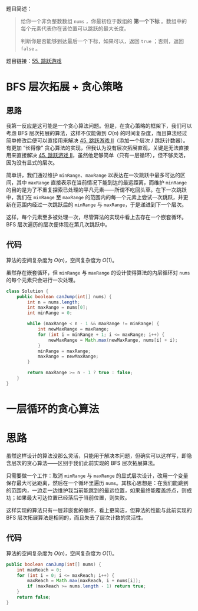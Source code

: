 题目简述：

> 给你一个非负整数数组 `nums` ，你最初位于数组的 **第一个下标** 。数组中的每个元素代表你在该位置可以跳跃的最大长度。
>
> 判断你是否能够到达最后一个下标，如果可以，返回 `true` ；否则，返回 `false` 。

题目链接：[55. 跳跃游戏](https://leetcode.cn/problems/jump-game/)

# BFS 层次拓展 + 贪心策略

## 思路

我第一反应是这可能是一个贪心算法问题。但是，在贪心策略的框架下，我们可以考虑 BFS 层次拓展的算法，这样不仅能做到 $O(n)$ 的时间复杂度，而且算法经过简单修改后便可以直接用来解决 [45. 跳跃游戏 II](https://leetcode.cn/problems/jump-game-ii/)（添加一个层次 / 跳跃计数器）。有更加 “长得像” 贪心算法的实现，但我认为没有层次拓展直观，关键是无法直接用来直接解决 [45. 跳跃游戏 II](https://leetcode.cn/problems/jump-game-ii/)，虽然他足够简单（只有一层循环），但不够灵活，因为没有显式的层次。

简单讲，我们通过维护 `minRange`、`maxRange` 以表达在一次跳跃中最多可达的区间，其中 `maxRange` 直接表示在当前情况下能到达的最远距离，而维护 `minRange` 的目的是为了不重复探索已处理的平凡元素——所谓不吃回头草。在下一次跳跃中，我们在 `minRange` 至 `maxRange` 的范围内的每一个元素上尝试一次跳跃，并更新在范围内经过一次跳跃后的 `minRange` 与 `maxRange`，于是递进到下一个层次。

这样，每个元素至多被处理一次，尽管算法的实现中看上去存在一个嵌套循环。BFS 层次遍历的层次便体现在第几次跳跃中。

## 代码

算法的空间复杂度为 $O(n)$，空间复杂度为 $O(1)$。

 虽然存在嵌套循环，但 `minRange` 与 `maxRange` 的设计使得算法的内层循环对 `nums` 的每个元素只会进行一次处理。

```java
class Solution {
    public boolean canJump(int[] nums) {
        int n = nums.length;
        int maxRange = nums[0];
        int minRange = 0;

        while (maxRange < n - 1 && maxRange != minRange) {
            int newMaxRange = maxRange;
            for (int i = minRange + 1; i <= maxRange; i++) {
                newMaxRange = Math.max(newMaxRange, nums[i] + i);
            }
            minRange = maxRange;
            maxRange = newMaxRange;
        }

        return maxRange >= n - 1 ? true : false;
    }
}
```

# 一层循环的贪心算法

# 思路

虽然这样设计的算法没那么灵活，只能用于解决本问题，但确实可以这样写，即隐含层次的贪心算法——区别于我们此前实现的 BFS 层次拓展算法。

只需要做一个工作：取消 `minRange` 与 `maxRange`  的显式层次设计，改用一个变量保存最大可达距离，然后在一个循环里遍历 `nums`。其核心思想是：在我们能跳到的范围内，一边走一边维护我当前能跳到的最远位置，如果最终能覆盖终点，则成功；如果最大可达位置已经落后于当前位置，则失败。

这样实现的算法只有一层非嵌套的循环，看上更简洁，但算法的性能与此前实现的 BFS 层次拓展算法是相同的，而且失去了层次计数的灵活性。

## 代码

算法的空间复杂度为 $O(n)$，空间复杂度为 $O(1)$。

```java
public boolean canJump(int[] nums) {
    int maxReach = 0;
    for (int i = 0; i <= maxReach; i++) {
        maxReach = Math.max(maxReach, i + nums[i]);
        if (maxReach >= nums.length - 1) return true;
    }
    return false;
}
```

